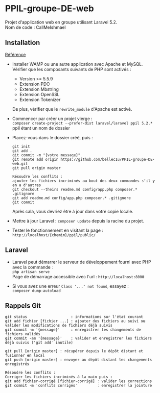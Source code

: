 # PPIL-groupe-DE-web

Projet d'application web en groupe utilisant Laravel 5.2.  
Nom de code : CallMeIshmael

## Installation

[Référence](https://openclassrooms.com/courses/decouvrez-le-framework-php-laravel-1/installation-et-organisation-1)

- Installer WAMP ou une autre application avec Apache et MySQL.  
  Vérifier que les composants suivants de PHP sont activés :
    - Version >= 5.5.9
    - Extension PDO
    - Extension Mbstring
    - Extension OpenSSL
    - Extension Tokenizer

  De plus, vérifier que le `rewrite_module` d'Apache est activé.

- Commencer par créer un projet vierge :  
  `composer create-project --prefer-dist laravel/laravel ppil 5.2.*` ppil étant un nom de dossier

- Placez-vous dans le dossier créé, puis :  
  ```
  git init
  git add .
  git commit -m "{votre message}"
  git remote add origin https://github.com/bellec1u/PPIL-groupe-DE-web.git
  git pull origin master

  Résoudre les conflits :
  ajouter les fichiers incriminés au bout des deux commandes s'il y en a d'autres
  git checkout --theirs readme.md config/app.php composer.* .gitignore
  git add readme.md config/app.php composer.* .gitignore
  git commit
  ```
  Après cala, vous devriez être à jour dans votre copie locale.

- Mettre à jour Laravel : `composer update` depuis la racine du projet.

- Tester le fonctionnement en visitant la page : `http://localhost/{chemin}/ppil/public/`

## Laravel

- Laravel peut démarrer le serveur de développement fourni avec PHP avec la commande :  
  `php artisan serve`  
  Page de démarrage accessible avec l'url : `http://localhost:8000`

- Si vous avez une erreur `Class '...' not found`, essayez :  
  `composer dump-autoload`


## Rappels Git

```
git status                    : informations sur l'état courant
git add fichier [fichier ...] : ajouter des fichiers au suivi ou valider les modifications de fichiers déjà suivis
git commit -m '{message}'     : enregistrer les changements de fichiers validés
git commit -am '{message}'    : valider et enregistrer les fichiers déjà suivis ('git add' inutile)

git pull [origin master] : récupérer depuis le dépôt distant et fusionner en local
git push [origin master] : envoyer au dépôt distant les changements enregistrés

Résoudre les conflits :
Corriger les fichiers incriminés à la main puis :
git add fichier-corrigé [fichier-corrigé] : valider les corrections
git commit -m 'conflits corrigés'         : enregistrer la jointure
```

